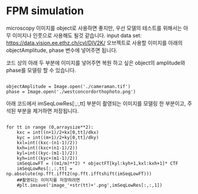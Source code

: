 # FPM simulation

microscopy 이미지를 object로 사용하면 좋지만, 우선 모델의 테스트를 위해서는 아무 이미지나 인풋으로 사용해도 될것 같습니다.
input data set: https://data.vision.ee.ethz.ch/cvl/DIV2K/
오브젝트로 사용할 이미지를 아래의 objectAmplitude, phase 변수에 넣어주면 됩니다. 

코드 상의 아래 두 부분에 이미지를 넣어주면 복원 하고 싶은 object의 amplitude와 phase를 모델링 할 수 있습니다. 

<pre><code>
objectAmplitude = Image.open('./cameraman.tif')
phase = Image.open('./westconcordorthophoto.png')
</code></pre>

아래 코드에서 imSeqLowRes[:,:,tt] 부분이 촬영되는 이미지를 모델링 한 부분이고, 주석된 부분을 제거하면 저장됩니다.


<pre><code>
for tt in range (0,arraysize**2):
    kxc = int((n+1)/2+kx[0,tt]/dkx)
    kyc = int((m+1)/2+ky[0,tt]/dky)
    kxl=int((kxc-(n1-1)/2))
    kxh=int((kxc+(n1-1)/2))
    kyl=int((kyc-(m1-1)/2))
    kyh=int((kyc+(m1-1)/2))
    imSeqLowFT = ((m1/m)**2) * objectFT[kyl:kyh+1,kxl:kxh+1]* CTF
    imSeqLowRes[:,:,tt] = np.absolute(np.fft.ifft2(np.fft.ifftshift(imSeqLowFT)))
    ##촬영되는 이미지를 저장하려면
    #plt.imsave('image_'+str(tt)+'.png',imSeqLowRes[:,:,1])
</code></pre>


